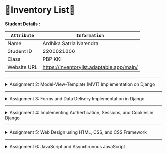 # 📝Inventory List📝

**Student Details :**

|  `Attribute`  |               `Information`               |
|---------------|-------------------------------------------|
| Name          | Ardhika Satria Narendra                   |
| Student ID    | 2206821866                                |
| Class         | PBP KKI                                   |
| Website URL   | https://inventorylist.adaptable.app/main/ |

---
<details>
<summary>Assignment 2: Model-View-Template (MVT) Implementation on Django</summary>

## Questions and Answers

### -> How do you implement the tasks in the checklist?

1. **Creating a new Django project**

   To start building this application, I initiated a new Django project. Here's how I did it:
   
  - Opened the terminal or command prompt on my system.
  - Navigated to the directory where I wanted to store my Git projects using the command `cd <directory_name>`.
  - Initialized a new repository with the command `git init`. This command created an empty Git repository in my chosen directory.
  - Create and activate the virtual environment by running the following command `python -m venv env` and `env\Scripts\activate.bat`.
  - Created a file named requirements.txt and installed the dependencies with the following command `pip install -r requirements.txt`.
  - Create a Django project using this command `django-admin startproject inventory_list`.
  - Add "*" on `ALLOWED_HOST` in `settings.py`
```
ALLOWED_HOST = ["*"]
```
- Add `.gitignore` file
2. **Creating an app with the name main on that project**

    I needed to create a new app within my Django project. Here's the process I followed:
  - Ran the following command: `python manage.py startapp main`. This command created a new app named "main" within my project.
  - Add `'main'` to the list of existing applications in settings.py.
  - Create folder `templates` inside `main` also `main.html` inside the folder.

3. **Creating a URL routing configuration to access the 'main' app**

   To ensure that I could access the 'main' app, I set up URL routing. Here's how I configured it:
  - Opened the main project's `urls.py` file located in the project's root directory.
  - Imported the `include` function from `django.urls`: `from django.urls import path, include`.
  - Added a new URL pattern to include the 'main' app's URLs. For example:
    ```
    path('main/', include('main.urls')),
    ```
    This mapping directed the `/main/` URL path to the URLs defined in the `main` app's `urls.py`.

4. **Creating a model within the 'main' app**

   I needed to define a model within the 'main' app with specific attributes. Here's how I implemented it:
  - In the `main` app directory, I opened the `models.py` and modified it with the mandatory attributes.
  - In this step, I created a model named `Item` within the 'main' app. The model will define the attributes of items in my inventory management application.

5. **Creating a function in 'views.py' to return an HTML template**
   
     To display information about the application, app name, my name, and my class, I created a view function. Here's how I accomplished it:
  - In the `main` app directory, I opened the `views.py` file.
  - I defined a view function, for example, `show_main`, that took a `request` parameter.
  - Within the view function, I created a `context` dictionary with the necessary data, including app name, my name, and class.
  - I used the `render` function to render an HTML template (e.g., `main.html`) and passed the `context` data to it.

6. **Creating a URL routing to map the function in 'views.py'**

   To ensure that the view function I created is accessible through a URL, I configured URL routing within the 'main' app. Here's how I did it:
- In the `main` app directory, I created a `urls.py` file.
- I defined URL patterns within the `urls.py` file, for example:
     ```
     from django.urls import path
     from main.views import show_main

     app_name = 'main'

      urlpatterns = [
         path('', show_main, name='show_main'),
      ]
      ```
      This mapping directed the root URL (e.g., `/main/`) to the `show_main` view function.
     
7. **Deploying the app to Adaptable**
   
   To make the application accessible online, I deployed it to Adaptable or a similar hosting service. Here are the general steps I followed:
- I ensured that my Django project was under version control with Git.
- I pushed my project code to the GitHub repository.
- I used Adaptable or a similar service to deploy my Django application, following my lecture's deployment instructions to make the app accessible online.
  
---
### -> Create a diagram explaining the flow of client requests to a Django web app and its response

```mermaid
graph TB

    subgraph User
        A[Browser]
    end

    subgraph Django Environment
        B[urls.py]
        C[views.py]
        D[models.py]
        E[HTML Template]
    end

    subgraph Database
        F[Database Table]
    end

    %% Defining the flow in a square pattern
    A -->|1. HTTP Request| B
    B -->|2. URL Mapping| C
    C -->|3. Read or Write Data| D
    D -->|4. Data Access| F
    F -->|7. Return Data| D
    D -->|5. Render Template| E
    E -->|6. HTML Response| A
```
Here's a step-by-step explanation of the depicted process:

1. **HTTP Request**: The user makes a request via a web browser.
    - **Component**: Browser
    - **Action**: The browser sends an HTTP request to the Django environment.

2. **URL Mapping**: The request reaches the `urls.py` in the Django environment.
    - **Component**: urls.py
    - **Action**: Django uses the `urls.py` file to map the incoming request to the corresponding view.

3. **Read or Write Data**: The view (`views.py`) may need to read or write data to the database using Django models.
    - **Component**: views.py & models.py
    - **Action**: Depending on the nature of the request (e.g., GET, POST), the view might fetch or update data from the database using models.

4. **Data Access**: The views might also need to access certain HTML templates to generate a response.
    - **Component**: views.py & HTML Template
    - **Action**: The view fetches the relevant HTML template if needed.

5. **Render Template**: The models help in fetching the necessary data which is then used to populate and render the HTML templates.
    - **Component**: models.py & HTML Template
    - **Action**: The actual data is filled into the template to create a meaningful HTML page for the user.

6. **HTML Response**: The populated HTML template is then sent back as a response to the browser.
    - **Component**: HTML Template & Browser
    - **Action**: The rendered HTML page is displayed on the user's browser.

7. **Access**: This is a separate process where models interact with the database tables to perform CRUD operations.
    - **Component**: models.py & Database Table
    - **Action**: Direct interaction with the database to either create, read, update, or delete records.

To sum it up, when a user sends a request from their browser, Django processes it by mapping the request to a view, accessing the necessary data and templates, and then sending back the relevant HTML response. The database plays a central role, storing and providing data when needed.

---

### -> What is the purpose of a virtual environment? Can we create a Django web app without a virtual environment?
A virtual environment is a self-contained directory tree that contains a Python installation for a particular version of Python, along with a number of additional packages. The primary purpose of a virtual environment is to:
1. Isolation: Virtual environments allow Python projects to have isolated dependencies, ensuring that the requirements of each project are in harmony with those of others.
2. Dependency Management: To minimise issues, virtual environments manage different library versions across projects.
3. Version Control: Virtual environments make it easier to work with and test different Python versions.
4. Clean Environment: When starting a new project, we can create a new virtual environment to ensure we're working in a clean environment with only the necessary dependencies installed.

Yes, we can create a Django web app without a virtual environment. However, there are some downsides to this:
1. Potential Dependency Conflicts: Without using a virtual environment, it will risk running into issues where Django or one of its dependencies conflicts with another library or application on our system.
2. System Pollution: Installing everything globally can clutter the system's Python environment with unnecessary packages.
3. Versioning Issues: If we're working on two Django projects where one uses Django 2.x and the other uses Django 3.x, we'll face issues if we don't use separate virtual environments.
4. Deployment Challenges: It becomes more challenging to ensure that our production environment matches our development environment in terms of dependencies and versions, which can lead to unexpected behaviours and bugs.

Using virtual environments is a best practice in Python development, especially with web frameworks like Django, because of the challenges and risks mentioned above. While it's not strictly required, it's highly recommended.

---

### -> What is MVC, MVT, and MVVM? Explain the differences between the three.

**MVC (Model-View-Controller):**
- **Model**: Manages the data and business logic.
- **View**: Displays the data (the UI part).
- **Controller**: Handles the user's input and updates the Model and View.

**MVT (Model-View-Template):**
- **Model**: Represents the data structure.
- **View**: Controls what data is displayed and how (more like a controller).
- **Template**: How the data is displayed (akin to the view in MVC).

**MVVM (Model-View-ViewModel):**
- **Model**: Represents the data.
- **View**: Displays the data, purely the UI.
- **ViewModel**: An abstraction of the view, that holds presentational logic.

**Differences:** 
1. **MVC**: A discrete separation in which the controller serves as a connection between the Model and the View.
2. **MVT**: This is primarily used in Django. The "View" works more like a controller, whereas the "Template" is similar to the MVC view.
3. **MVVM**: Suitable for applications with an abundant user interface, such as those built using WPF or Angular. It connects the View and ViewModel, allowing them to communicate with one another.

While all three are architectural patterns aimed at separating concerns, they differ in how they divide jobs and duties.

</details>

---

<details>
<summary>Assignment 3: Forms and Data Delivery Implementation in Django</summary>

## Questions and Answers

### -> What is the difference between `POST` form and `GET` form in Django?
Let's compare POST and GET forms in Django. There are various significant dissimilarity listed below, which I will explain one by one in each category :
   1. **Data Transmission Method**: 
      - GET: Sends data via the URL. When a GET form is submitted, the form data is attached to the URL as query parameters.
      - POST: Sends data in the HTTP request body rather than the URL. It is more suited for transmitting big amounts of data or sensitive information.
   2. **Visibility**: 
      - GET: Because the data is in the URL, anyone who sees the URL can view it. A poor choice for private information.
      - POST: Because the data is in the request body, it is hidden from viewers.
   3. **Usage**: 
      - GET: Typically used for obtaining or retrieving data where the action does not change or influence the data on the server. For example, searching or filtering results.
      - POST: Used for activities that modify data or have side effects, such as submitting a form to register an account or placing an order.
   4. **Data Limits**: 
      - GET: Limited by the URL length, which is normally around 2,000 characters, however this limit may differ by browser and server.
      - POST: Can handle a significantly higher quantity of data because it is in the request body.
   5. **Idempotency (a bit technical, but useful to know)**:
      - GET: Considered independent, which means that making the same request numerous times should produce the same response without producing any side effects.
      - POST: Not idempotent. Submitting a POST request several times may result in the creation of multiple resources or the triggering of various actions.

---

### -> What are the main differences between XML, JSON, and HTML in the context of data delivery?
I will explain the distinction using a simple illustration to make it clear :
   1. **Extensible Markup Language (XML)**:
      Consider XML to be a nice gift box with each thing carefully labelled. You've assigned tags to each item of data.         It's the same as wrapping a toy and labelling it: <toy>Train set</toy>. It's thorough, but with all many labels, it       can feel a little heavy. XML can be used for organised and self-descriptive data.

   2. **JSON (JavaScript Object Notation)**:
      JSON is similar to those reusable gift bags. It's more sleek and manageable than the box. Instead of utilising            elaborate labels like XML, JSON employs a basic key-value pair system, similar to tagging a gift with "toy": "Train       set." It's grown highly popular due to its light weight and ease of reading. JSON is preferred for simple data            transfer and JavaScript interaction.

   3. **HTML  (Hypertext Markup Language)**:
      HTML, on the other hand, is a little different. Consider it a gift wrapped to display and show off bits of what's         inside, similar to clear gift bags or wrappers. It is not only about the data, but also about how it appears and is       presented. It's intended to be seen in web browsers, displaying content in an aesthetically organised manner. HTML        is concerned with presenting data in a visual format, with an emphasis on its appearance and layout.
      
---

### -> Why is JSON often used in data exchange between modern web applications?
JSON is simple to produce and understand because it uses a human-readable format of key-value pairs and arrays. Unlike XML, another popular data format for online applications, JSON does not require any particular tags, attributes, or schemas. Because of its quick data transfer and web service processing results, human-readable text/code, lightweight nature, and fewer coding requirements, JSON is frequently utilised in data exchange across modern web applications. JSON is text-based, making it user friendly for developers. It also provides an easy-to-parse data format, implying less code is required for interpreting. Moreover, JSON supports better database schema and is highly interoperable/compatible with applications/technologies including the WebSocket, GraphSQL, and RESTful (Representational State Transfer) website services.

---

### -> Explain how you implemented the checklist above step-by-step (not just following the tutorial).
1. **Create a new file inside the `main` folder named `forms.py`**

   I created a new file inside the `main` folder named `forms.py` to creating a form that interfaces with my database models, specifically to add, edit, or display products.
   
   ```
   from django.forms import ModelForm
   from main.models import Product

   class ProductForm(ModelForm):
       class Meta:
           model = Product
           fields = ["name", "price", "description"]
      ```

2. **Create a base template**

   In this step, I created a folder named `templates` in the **root directory**. Inside the `templates` folder, I also created a file named `base.html`. This file will serve as a base template, providing a general structure for my website's pages.

   ```
   {% load static %}
   <!DOCTYPE html>
   <html lang="en">
       <head>
           <meta charset="UTF-8" />
           <meta
               name="viewport"
               content="width=device-width, initial-scale=1.0"
           />
           {% block meta %}
           {% endblock meta %}
       </head>

       <body>
           {% block content %}
           {% endblock content %}
       </body>
   </html>
   
   ```
   
3. **Updating `views.py`**
   
   At this stage, I incorporated certain imports and devised a new function named `create_product` that takes a `request` parameter. Concurrently, I adjusted the `show_main` function within `views.py`.

   During this phase, I enhanced the `views.py` to support product creation and introduced the capability to retrieve data in both XML and JSON formats. I also added functionality to obtain data based on the product ID in both XML and JSON formats.
   
   ```
   from django.shortcuts import render
   from django.http import HttpResponseRedirect
   from django.urls import reverse
   from main.forms import ProductForm
   from main.models import Product
   from django.http import HttpResponse
   from django.core import serializers

   def show_main(request):
       products = Product.objects.all()

       counter = products.count()

       context = {
           'app_name':'Inventory List',
           'name': 'Ardhika Satria Narendra',
           'class': 'PBP KKI',
           'products': products,
           'counter' : counter,
       }

       return render(request, 'main.html', context)

   def create_product(request):
       form = ProductForm(request.POST or None)

       if form.is_valid() and request.method == "POST":
           form.save()
           return HttpResponseRedirect(reverse('main:show_main'))

       context = {'form': form}
       return render(request, "create_product.html", context)

   def show_xml(request):
       data = Product.objects.all()
       return HttpResponse(serializers.serialize("xml", data), content_type="application/xml")

   def show_json(request):
       data = Product.objects.all()
       return HttpResponse(serializers.serialize("json", data), content_type="application/json")

   def show_xml_by_id(request, id):
       data = Product.objects.filter(pk=id)
       return HttpResponse(serializers.serialize("xml", data), content_type="application/xml")

   def show_json_by_id(request, id):
       data = Product.objects.filter(pk=id)
       return HttpResponse(serializers.serialize("json", data), content_type="application/json")
   ```

4. **Add new routings to `urls.py`**
   
   I imported the previously created `create_product` function. `from main.views import show_main, create_product` and also add a new url path inside the `urlpatterns` list to access the previously imported function.
   
   ```
   # main/urls.py
   
   # ...
   
   urlpatterns = [
       path('', show_main, name='show_main'),
       path('create-product', create_product, name='create_product'),
       path('xml/', show_xml, name='show_xml'),
       path('json/', show_json, name='show_json'),
       path('xml/<int:id>/', show_xml_by_id, name='show_xml_by_id'),
       path('json/<int:id>/', show_json_by_id, name='show_json_by_id'),
   ```

5. **Creating a new HTML file named `create_product.html`**

   At this point, I navigated to the templates subdirectory inside the main folder and crafted a new HTML file named `create_product.html`. This code is used for creating a web form to add new products  and submit them to the database.
   
   ```
   {% extends 'base.html' %} 

   {% block content %}
   <h1>Add New Product</h1>

   <form method="POST">
       {% csrf_token %}
       <table>
           {{ form.as_table }}
           <tr>
               <td></td>
               <td>
                   <input type="submit" value="Add Product"/>
               </td>
           </tr>
       </table>
   </form>

   {% endblock %}
   ```
   
6.  **Updating `main.html`**

      I added this code between `{% block content %}` and `{% endblock content %}` to display product data in a table format and included a button to redirect users to the form page.
    
      ```
      ...
      <table>
          <tr>
              <th>Name</th>
              <th>Price</th>
              <th>Description</th>
              <th>Date Added</th>
          </tr>

          {% comment %} Below is how to show the product data {% endcomment %}

          {% for product in products %}
              <tr>
                  <td>{{product.name}}</td>
                  <td>{{product.price}}</td>
                  <td>{{product.description}}</td>
                  <td>{{product.date_added}}</td>
              </tr>
          {% endfor %}
      </table>

      <br />

      <a href="{% url 'main:create_product' %}">
          <button>
              Add New Product
          </button>
      </a>

      {% endblock content %}
      ```

---

### -> Access the five URLs in point 2 using Postman, take screenshots of the results in Postman, and add them to `README.md`.
1. **http://localhost:8000/**

   ![image](https://github.com/ardhika23/inventory_list/assets/143513359/1058fa3c-2730-46ef-b356-3f08a805afd8)

2. **http://localhost:8000/xml**

    ![image](https://github.com/ardhika23/inventory_list/assets/143513359/100aa3e5-3797-45ae-920f-1a40bafa4a59)

3. **http://localhost:8000/json**

   ![image](https://github.com/ardhika23/inventory_list/assets/143513359/bee6fd68-697c-45ef-9365-133dfb673e9c)


4. **http://localhost:8000/xml/2**
   
   ![image](https://github.com/ardhika23/inventory_list/assets/143513359/c0359d7b-d26e-480e-9d27-7e58c63139ce)

5. **http://localhost:8000/json/2**

   ![image](https://github.com/ardhika23/inventory_list/assets/143513359/b99d6dbc-9d68-445d-be1f-f099c66e6512)

</details>

---

<details>
<summary>Assignment 4: Implementing Authentication, Sessions, and Cookies in Django</summary>

## Questions and Answers

### -> What is `UserCreationForm` in Django? Explain its advantages and disadvantages.
`UserCreationForm` is a built-in form that eases us to create a user registration form. With this form, we can create a registration form without needing to code it from scratch. The `UserCreationForm` in Django is a model form class, provided by Django’s authentication framework, which is specifically designed to manage the user creation process. Django is a high-level Python Web framework that encourages rapid development and clean, pragmatic design.

**`UserCreationForm` Overview**:
`UserCreationForm` is used to create new user instances. It comes pre-built with fields for the username, password1 (password), and password2 (password confirmation). When used in combination with Django’s authentication views and templates, it provides an out-of-the-box solution for user registration.

**Advantages of `UserCreationForm`**:
   1. **Simplicity and Time Efficiency**:
      - It is straightforward and easy to use. 
      - It helps in creating user registration forms quickly as it includes the essential fields required for user   creation.
      - Saves time as developers do not have to create a registration form from scratch.

   2. **Security**:
      - Manages password hashing and salting, ensuring password security.
      - It includes built-in validation for password confirmation and can include custom password validation rules.

   3. **Customizability and Extensibility**:
      - Can be extended to include additional fields if the default fields are not sufficient for the application’s needs.
      - Can be customized to alter its default behavior and appearance.
        
   4. **Integration**:
      - Easily integrates with Django’s built-in User model and authentication system.
      - Can be readily used with Django’s class-based views, like CreateView, to quickly create registration views.
        
**Disadvantages of `UserCreationForm`**:
   1. **Limited Fields**:
      - It comes with a very limited set of fields – username, password1, and password2. If more information needs to be collected during user registration, developers will have to extend this form or create a custom form.

   2. **Styling and Customization**:
      - The default form may not meet the styling or structural requirements of all projects, necessitating additional customization which may not be straightforward for beginners.

   3. **Overhead**:
      - For extremely simple or unconventional projects, the built-in form and the accompanying processes might seem to have unnecessary overhead.
      - If the project requires a highly custom user creation process, developers might opt to create their own user creation forms and views.

---

### -> What is the difference between authentication and authorization in Django application? Why are both important?
Authentication and Authorization are crucial security mechanisms, and though they are related, they serve different purposes. Here’s a detailed breakdown of what they mean and why they are essential, especially in a Django application:

**Authentication**:
- **Definition**: Authentication is the process of verifying the identity of a user, system, or application. It ensures that a user is who they claim to be.
- **In Django**: Django’s built-in authentication system handles user authentication. It provides forms and views to handle user login, logout, password reset, etc.
- **Importance**: Without authentication, there is no way to ensure that users are who they say they are, leading to significant security risks. It is the fundamental step before authorization and is crucial to protect user data and restrict access.
  
**Authorization**:
- **Definition**: Authorization is the process of verifying what a user, system, or application is allowed to do after they are authenticated. It determines the permissions an authenticated user has within the application.
- **In Django**: Django provides a built-in permission system to handle user authorization. It allows defining permissions at the model level and associating them with user instances. Django also supports creating custom permissions to implement complex authorization rules.
- **Importance**: Authorization is crucial to protect sensitive operations and data within the application. It ensures that users can only perform actions and access data they are allowed to, preventing unauthorized access and modifications.

**Why are Both Important in a Django Application?**

   1. **Security**:
      - Together, authentication and authorization provide a layer of security that protects user data and resources from unauthorized access and potential malicious activities.
      - They ensure that only authenticated and authorized users can access certain parts of the application, preventing security breaches.

   2. **User Management**:
      - They allow developers to implement user management within applications, giving different access levels to different users, such as regular users, staff users, and superusers.
   - This is essential for creating multi-user applications with different roles and responsibilities, such as admin panels.
     
   3. **Data Integrity**:
      - They help maintain data integrity by preventing unauthorized modifications or deletions of data.
      - By controlling who has access to modify data, they help in maintaining the reliability and accuracy of the application data.
        
   4. **Compliance**:
      - Many applications need to comply with various regulatory standards that require strict authentication and authorization mechanisms to protect user data.
      - Implementing proper mechanisms is crucial for legal compliance and protecting user privacy.
        
   5. **User Trust**:
      - Implementing robust authentication and authorization processes can help in building trust with the users as they can be assured that their data is secure and can only be accessed or modified by authorized entities.

---

### -> What are cookies in website? How does Django use cookies to manage user session data?
**Cookies in Websites**:
Cookies are small pieces of data stored on the client-side, which the web server sends to the user's web browser. The browser may then store the cookie and send the cookie information back to the server with every subsequent request to the same server. Typically, it's used to tell if two requests come from the same browser, like storing and managing user preferences, tracking users, and enabling session management on websites.

**Django and Cookies for Session Management**:
Django can use cookies to manage user session data, allowing for persistent sessions across requests. In Django, when a user logs in, the server creates a unique session ID and sends it to the client as a cookie. When the client sends a subsequent request, it includes the session ID cookie, allowing the server to retrieve the corresponding session data stored on the server-side.

---

### -> Are `cookies` secure to use? Is there potential risk to be aware of?
Yes, cookies can be secure to use when proper security measures are applied, but there are potential risks to be aware of.

**Risks**:
   1. **Session Hijacking**: Cookies can be stolen, enabling unauthorized users to impersonate the legitimate user.
   2. **Cross-Site Scripting (XSS)**: Cookies can be accessed through malicious scripts.
   3. **Cross-Site Request Forgery (CSRF)**: Attackers can force users to perform actions unknowingly.
   4. **Man-In-The-Middle Attacks**: Cookies can be intercepted over insecure connections.
   5. **Third-Party Tracking**: Privacy concerns due to tracking users across different sites.
   6. **Data Integrity**: Tampering risk if cookies are not properly signed and encrypted.
   
**Mitigations**:
   1. **Use HttpOnly Attribute**: To protect cookies from being accessed by client-side scripts.
   2. **Use Secure Attribute**: To ensure cookies are sent only over HTTPS.
   3. **Implement SameSite Attribute**: To protect against CSRF attacks.
   4. **Obtain User Consent**: For setting cookies and inform them about cookie policies.
   5. **Do Not Store Sensitive Data**: Store sensitive data server-side and use cookies only for storing session IDs or non-sensitive data.
   6. **Sign and Encrypt Cookies**: To ensure data integrity and confidentiality.

---

### -> Explain how you implemented the *checklist* above step-by-step (not just following the tutorial).

1. **Developing Registration Form and Functionality**
   - Initiate the virtual environment and open the `views.py` file. Subsequently, incorporate the imports for `redirect`,    `UserCreationForm`, and `messages` at the commencement of the file.
   ```
     from django.shortcuts import redirect
     from django.contrib.auth.forms import UserCreationForm
     from django.contrib import messages
     ```
   - Create a `register` function in `views.py`
     ```
     def register(request):
     form = UserCreationForm()

       if request.method == "POST":
           form = UserCreationForm(request.POST)
           if form.is_valid():
               form.save()
               messages.success(request, 'Your account has been successfully created!')
               return redirect('main:login')
       context = {'form':form}
       return render(request, 'register.html', context)
      ```
   - Construct a new HTML file and name it `register.html`, placing it within the main/templates directory.
     
      ```
        {% extends 'base.html' %}

         {% block meta %}
             <title>Register</title>
         {% endblock meta %}

         {% block content %}  

         <div class = "login">
    
             <h1>Register</h1>  

                 <form method="POST" >  
                     {% csrf_token %}  
                     <table>  
                         {{ form.as_table }}  
                         <tr>  
                             <td></td>
                             <td><input type="submit" name="submit" value="Daftar"/></td>  
                         </tr>  
                     </table>  
                 </form>

               {% if messages %}  
                 <ul>   
                     {% for message in messages %}  
                         <li>{{ message }}</li>  
                         {% endfor %}  
                 </ul>   
             {% endif %}

         </div>  

         {% endblock content %}

         ```

2. **Developing a Login Function, Incorporating Last Login Date to Cookies, and Displaying Last Login on the Main Page**
   
      - Within `views.py`, integrate `authenticate` and `login`. Subsequently, formulate a `login_user` function that retrieves the last login date and incorporates it into the cookie, as demonstrated in the following code:
      ```
      from django.contrib.auth import authenticate, login
      ```

      ```
      def login_user(request):
          if request.method == 'POST':
           username = request.POST.get('username')
           password = request.POST.get('password')
           user = authenticate(request, username=username, password=password)
           if user is not None:
               login(request, user)
               response = HttpResponseRedirect(reverse("main:show_main")) 
               response.set_cookie('last_login', str(datetime.datetime.now()))
               return response
           else:
               messages.info(request, 'Sorry, incorrect username or password. Please try again.')
         context = {}
       return render(request, 'login.html', context)
      ```

      - Construct a new HTML file, naming it `login.html`, and position it inside the main/templates directory.
     
      ```
      {% extends 'base.html' %}

      {% block meta %}
          <title>Login</title>
      {% endblock meta %}

      {% block content %}

      <div class = "login">

          <h1>Login</h1>

          <form method="POST" action="">
              {% csrf_token %}
              <table>
                  <tr>
                      <td>Username: </td>
                      <td><input type="text" name="username" placeholder="Username" class="form-control"></td>
                  </tr>
                    
                  <tr>
                      <td>Password: </td>
                      <td><input type="password" name="password" placeholder="Password" class="form-control"></td>
                  </tr>

                  <tr>
                       <td></td>
                      <td><input class="btn login_btn" type="submit" value="Login"></td>
                  </tr>
              </table>
          </form>

          {% if messages %}
              <ul>
                  {% for message in messages %}
                      <li>{{ message }}</li>
                  {% endfor %}
              </ul>
          {% endif %}     
        
          Don't have an account yet? <a href="{% url 'main:register' %}">Register Now</a>

      </div>

      {% endblock content %}

      ```

   - Modify `views.py` and incorporate the logout_user function as illustrated below:
     
     ```
      def logout_user(request):
          logout(request)
          response = HttpResponseRedirect(reverse('main:login'))
          response.delete_cookie('last_login')
          return response
     ```
     
    Establish the routing for this function in `urls.py`. Integrate a `logout` button in `main.html` to facilitate user logout.

3. **Implementing Access Restrictions to the Main Page for Unauthenticated Users**
      
     Within `views.py`, incorporate `login_required` and then place `@login_required(login_url='/login')` above the `show_main` function to enforce login restrictions.

4. **Refining the create_product Function**
      
     ```
      def create_product(request):
      form = ProductForm(request.POST or None)

      if form.is_valid() and request.method == "POST":
          product = form.save(commit=False)
          product.user = request.user
          product.save()
          return HttpResponseRedirect(reverse('main:show_main'))
   
     ```

     The `create_product` function in Django initializes a `ProductForm`, either with the submitted POST data if available or as an unpopulated form if no data is present. Upon the form's submission and subsequent validation, the function employs `form.save(commit=False)`, allowing for alterations to the product object prior to its database storage. It specifically assigns the currently authenticated user to the product’s user attribute, linking the product to the appropriate user. Post the assignment of the user attribute, the product object undergoes storage in the database through `product.save()`. Subsequently, the user experiences a redirection to the 'main:show_main' URL pattern, signaling the successful product creation.

   - Modify the `show-main` function :
   ```
   def show_main(request):
       products = Product.objects.filter(user=request.user)

       context = {
           'name': request.user.username,
       ...
   ...

   ```

5. **Account and Dummy Data Creation**
   
   Establish two user accounts and generate three dummy data entries for each account, utilizing the previously defined model.

</details>

---

<details>
<summary>Assignment 5: Web Design using HTML, CSS, and CSS Framework</summary>

## Questions and Answers

### -> Explain the purpose of some CSS element selector and when to use it.

1. The CSS element selector is a sort of selector that targets HTML elements based on their tag name. It enables you to apply styles to all instances of a specified HTML element in your document. The CSS element selector is like to pointing to a category of goods at a store and saying, "I want all goods of this category to look this way." For instance, if you're in a shop and decide that all hardcover books should have blue stickers, "hardcover books" would be the equivalent of the "element" in CSS.

   Purpose:
1. Uniformity: By using the element selector, all elements of the same type will have the same appearance. This ensures that the design of your website is consistent.
2. Simplicity: Instead of adding a class or an ID to each and every element you want to style, simply use the element's name, making your HTML clearer.
3. Baseline Styles: Using default styles for elements (such as the default font for all paragraphs) to set the tone for further styles is a frequent practise

   How to use it: 

   Imagine you have an HTML document, and you want to style all the paragraphs (`<p>`) and headings (`<h1>`).

   HTML:
   ```html
   <h1>Welcome to My Website</h1>
   <p>This is a paragraph about my website.</p>
   <h1>Another Heading</h1>
   <p>Here is another paragraph with more details.</p>
   ```

   CSS:
   To make all the `<h1>` elements have a red color and all the `<p>` elements have a blue color, you'd use the CSS element selector like this:

   ```css
   h1 {
       color: red;
   }

   p {
       color: blue;
   }
   ```

   In this example:

   - `h1` is the element selector for all `<h1>` elements.
   - `p` is the element selector for all `<p>` elements.

   Whenever the browser sees these selectors in the CSS, it says, "Alright, every `<h1>` tag should be red, and every `<p>` tag should be blue."

   A Quick Tip:

   Remember that styles set using element selectors are the baseline and can be overridden by more specific selectors (like class or ID selectors). So if you have a particular `<p>` that you want in green, you'd give it a class (e.g., `<p class="special">`) and then define that class in your CSS to override the blue color.

---

### -> Explain some of the HTML5 tags that you know.

Imagine you have an old phone model, then one day a newer model with cooler features and greater performance is released. Similarly, HTML5 is the most recent version of HTML (as of my previous update). It's similar to an upgrade that includes new capabilities and improved compatibility for modern web features.

I'll explain HTML5 tags in a very approachable way.

`<header>`
Think about a favourite magazine. You're aware that the magazine's name and perhaps this month's primary feature are at the top? That resembles the "header" tag. The title, logo, and major navigation of a website are often found in the first part of the page.

`<footer>`
Flip that magazine now all the way to the end. The page numbers, publication information, and possibly a few brief disclaimers will all be visible. Your "footer" on the web is that. The area at the bottom of your page is a handy place for credits, links, and other information.

`<nav>`
Do you recall those directories from the malls? the ones that outline the locations of each store? That resembles the "nav" bar. It's designed specifically for important navigation links to make it easier for users to navigate your website.

`<article>`
Let's get back to our magazine. An "article" is any story, feature, or interview that can be taken in isolation and comprehended. A blog post, news article, or any other self-contained piece of material would then be included in a "article" tag on a website.

`<section>`
Consider a book chapter. Each chapter has an own topic, correct? The "<section>" element is used on web pages to arrange related material under a theme. 

`<figure>` and `<figcaption>`
Have you ever seen those expensive coffee table books with large photos and short captions? The "figcaption" tag is that tiny caption, while the "<figure>" tag is like that image. Together, they present content (often an image) and a caption that go along with it.

Example:

```
html
<figure>
    <img src="cute-dog.jpg" alt="A fluffy dog">
    <figcaption>Meet Fluffy, the cutest dog in town.</figcaption>
</figure>
```

`<aside>`
Think of those little boxes or side notes in textbooks that give extra, but non-essential information. That's what <aside> does on a webpage. It holds content related to the main content but can be read separately, like a sidebar with fun facts.

`<canvas>`
Do you have any memories of drawing on white paper as as a kid? Similar to that blank sheet, but digital, is "canvas." It doesn't accomplish much by itself, but with a little help from JavaScript, it can transform into a place for images, animations, or even games.

---

### -> What are the differences between margin and padding?

I'll explain it by comparing it to a gift package.

Padding: The padding is the area between the gift and the box's inside walls. It is the area *within* the element's border, between the element's content and its border.

Margin:
This box is now placed within a gift bag. The margin is similar to the space between the box and the gift bag's interior walls. It is the area *outside* the element's border, between the element's border and elements around it.

So in simpler terms:
- Padding is the space *inside* the box, giving cushion to the content.
- Margin is the space *outside* the box, separating it from other boxes.

---

### -> What are the differences between the CSS framework Tailwind and Bootstrap? When should we use Bootstrap rather than Tailwind, and vice versa?

With Bootstrap, you may get ready-made elements with a specified appearance, such as buttons and navbars. Although they are pre-styled, you can customise them. On the other hand, Taliwind Offers low-level utility classes that help you create original designs from beginning. You create your own parts by fusing these tools rather than using premade ones. Although both Bootstrap and Tailwind CSS are well-liked front-end frameworks and technologies, their functions and methods of web creation differ. A comparison is provided below, along with advice on when you might prefer to utilise one over the other:

Bootstrap:

1. Component Library: Bootstrap comes with a collection of pre-made components, like navbars, modals, carousels, and others. Bootstrap could be a nice option if you require these right out of the box.
2. Theming: Bootstrap is designed with a theming system that allows you to simply change the appearance of the entire framework by modifying a few Sass variables.
3. Opinionated Design: Bootstrap has default design choices that make it easier to start a project quickly. If not customised, this could result in a lot of websites having a similar appearance.
4. JavaScript Plugins: To provide some components more functionality, Bootstrap includes a number of jQuery plugins. Bootstrap is useful if you currently use jQuery and want these capabilities.4. JavaScript Plugins: Bootstrap includes several jQuery plugins to provide additional functionality to some components. If you're already using jQuery and want these features, Bootstrap is beneficial.

Use Bootstrap When:
- MVP or rapid prototyping.
- When a large component library is required.
- When you don't want to deal with component-by-component design decisions.

CSS Tailwind

1. Utility-first: Tailwind offers low-level utility classes rather than pre-styled components. This method enables quick development without having to leave your HTML, but it also could require you to create extra class names.
2. Tailwind's level of customization is high. The spacing, colours, and other aspects of the design system can all be changed by modifying the configuration file.
3. Less Opinionated Design: Tailwind does not impose a specific aesthetic. It offers resources for designing, which might result in websites with more distinctive looks.
4. Tailwind just uses CSS; it does not need JavaScript. You must incorporate JavaScript libraries or create your own scripts if you want interactive components.
5. Smaller Bundles: You can reduce file sizes by removing unnecessary CSS with the help of programmes like PurgeCSS (which is now included in Tailwind by default).

When to Use Tailwind CSS: - Projects where you desire a distinctive design or additional design flexibility.
- When you prefer to work with HTML and take a utility-first approach.
- If you want to make sure the final build has the bare minimum of unnecessary CSS.
- JavaScript applications employing React, Vue, or Angular, among other contemporary frameworks.

In the end, it comes down to individual prefrence and the particular requirements of the project. Choose Bootstrap if you want pre-made elements and design. Choose Tailwind CSS if you prefer greater customizability, flexibility, and a utility-first philosophy. In any case, both programmes are widely used, have sizable communities, and rich documentation

---

### -> Explain how you implemented the checklist above step-by-step (not just following the tutorial).

1. **Adding bootstrap framework**

2. **Modify Templates**
   
   - base.html
  
   ```
   {% load static %}
   <!DOCTYPE html>
   <html lang="en">
   
   <head>
       {% block meta %}
       <meta charset="UTF-8" />
       <meta name="viewport" content="width=device-width, initial-scale=1">
       {% endblock meta %}
       <link href="https://cdn.jsdelivr.net/npm/bootstrap@5.3.2/dist/css/bootstrap.min.css" rel="stylesheet"
           integrity="sha384-T3c6CoIi6uLrA9TneNEoa7RxnatzjcDSCmG1MXxSR1GAsXEV/Dwwykc2MPK8M2HN" crossorigin="anonymous">
       <style>
           body {
               background-color: rgb(245, 245, 220);
               ;
   
           }
   
           table {
               background-color: rgb(255, 230, 204);
           }
   
           .navbar {
               background-color: #E8A87C;
           }
   
           .card {
               background-color: rgb(255, 230, 204);
           }
       </style>
   </head>
   
   <body>
       {% block content %}
       {% endblock content %}
   </body>
   <script src="https://cdn.jsdelivr.net/npm/bootstrap@5.3.2/dist/js/bootstrap.bundle.min.js"
       integrity="sha384-C6RzsynM9kWDrMNeT87bh95OGNyZPhcTNXj1NW7RuBCsyN/o0jlpcV8Qyq46cDfL"
       crossorigin="anonymous"></script>
   
   </html>
      
   ```

   - main.html

   ```
   {% extends 'base.html' %}
   
   {% block content %}
   
   <nav class="navbar" style="background-color: bisque;">
       <div class="container-fluid">
           <a class="navbar-brand" href="#">
               <h2>Inventory List Page</h2>
           </a>
   
           <span class="navbar-text">
               <h3>Welcome, {{ name }}</h3>
               <span>{{ class }}</span>
           </span>
   
           <button class="navbar-toggler" type="button" data-bs-toggle="collapse" data-bs-target="#navbarSupportedContent"
               aria-controls="navbarSupportedContent" aria-expanded="false" aria-label="Toggle navigation">
               <span class="navbar-toggler-icon"></span>
           </button>
           <div class="collapse navbar-collapse" id="navbarSupportedContent">
               <ul class="navbar-nav me-auto mb-2 mb-lg-0">
                   <li class="nav-item">
                       <a class="nav-link active" aria-current="page" href="/">Home</a>
                   </li>
                   <li class="nav-item">
                       <a class="nav-link" href="{% url 'main:logout' %}">Logout</a>
                   </li>
               </ul>
               <form class="d-flex" role="search">
                   <input class="form-control me-2" type="search" placeholder="Search" aria-label="Search">
                   <button class="btn btn-outline-success" type="submit">Search</button>
               </form>
           </div>
       </div>
   </nav>
   
   <style>
       .space-below-navbar {
           margin-top: 50px;
       }
   </style>
   
   <div class="container space-below-navbar">
       <div class="row justify-content-center">
           <div class="col-md-10">
               <table class="table table-bordered">
                   <thead>
                       <tr>
                           <th>Name</th>
                           <th>Amount</th>
                           <th>Price</th>
                           <th>Description</th>
                           <th>Date Added</th>
                           <th>Actions</th>
                       </tr>
                   </thead>
                   <tbody>
                       {% for product in products %}
                       <tr>
                           <td>{{product.name}}</td>
                           <td>
                               <div class="amount-box">
                                   <a href="{% url 'main:decrement_product' product.id %}">
                                       <button class="btn btn-primary btn-sm">-</button>
                                   </a>
                                   <span class="amount-value">{{product.amount}}</span>
                                   <a href="{% url 'main:increment_product' product.id %}">
                                       <button class="btn btn-primary btn-sm">+</button>
                                   </a>
                               </div>
                           </td>
                           <td>{{product.price}}</td>
                           <td>{{product.description}}</td>
                           <td>{{product.date_added}}</td>
                           <td>
                               <a href="edit-product/{{ product.id }}">
                                   <button type="submit" class="btn btn-dark">Edit Product</button>
                               </a>
                               <a href="delete-product/{{ product.id }}">
                                   <button class="btn btn-dark">Delete Product</button>
                               </a>
                           </td>
                       </tr>
                       {% endfor %}
                   </tbody>
               </table>
           </div>
       </div>
   </div>
   
   <style>
       .space-below-table {
           margin-bottom: 50px;
       }
   </style>
   
   <p>You have saved {{counter}} items in this application</p>
   
   <style>
       .btn-standard {
           width: 200px;
           height: 50px;
           display: inline-block;
           text-align: center;
           vertical-align: middle;
           padding: 10px 20px;
       }
   
       table td,
       table th {
           text-align: center;
           padding: 10px 5px;
       }
   
       table {
           border-collapse: collapse;
           width: 100%;
       }
   
       table,
       th,
       td {
           border: 1px solid black;
       }
   
       .amount-value {
           margin: 0 10px;
       }
   
       .table.table-bordered tbody tr:last-child {
           background-color: lightgray;
           color: black;
       }
   </style>
   
   <h5>Last login session: {{ last_login }}</h5>
   
   <a href="{% url 'main:create_product' %}">
       <button>
           Add New Product
       </button>
   </a>
   
   <a href="{% url 'main:logout' %}">
       <button>
           Logout
       </button>
   </a>
   
   {% endblock content %}
   ```

   - login.html

   ```
   <style>
   
   </style>
   
   {% extends 'base.html' %}
   
   {% block meta %}
       <title>Login</title>
       <!-- Make sure to include Bootstrap's CSS if not already in 'base.html' -->
       <link href="https://maxcdn.bootstrapcdn.com/bootstrap/4.5.2/css/bootstrap.min.css" rel="stylesheet">
   {% endblock meta %}
   
   {% block content %}
   
   <div class="container h-100">
       <div class="row justify-content-center h-100">
           <div class="col-6 align-self-center">
               <div class="card">
                   <div class="card-body">
   
                       <h1 class="text-center">Inventory List</h1>
   
                       <form method="POST" action="">
                           {% csrf_token %}
                           <div class="form-group">
                               <label for="username">Username:</label>
                               <input type="text" id="username" name="username" placeholder="Username" class="form-control">
                           </div>
                           
                           <div class="form-group">
                               <label for="password">Password:</label>
                               <input type="password" id="password" name="password" placeholder="Password" class="form-control">
                           </div>
   
                           <div class="text-center">
                               <input class="btn btn-primary login_btn" type="submit" value="Login">
                           </div>
                       </form>
   
                       {% if messages %}
                           <ul class="mt-3">
                               {% for message in messages %}
                                   <li>{{ message }}</li>
                               {% endfor %}
                           </ul>
                       {% endif %}     
   
                       <p class="text-center mt-3">Don't have an account yet? <a href="{% url 'main:register' %}">Register Now</a></p>
   
                   </div>
               </div>
           </div>
       </div>
   </div>
   
   {% endblock content %}
   ```

4. register.html

   ```
   <style>
   
   </style>
   
   {% extends 'base.html' %}
   
   {% block meta %}
       <title>Register</title>
       <!-- Make sure to include Bootstrap's CSS if not already in 'base.html' -->
       <link href="https://maxcdn.bootstrapcdn.com/bootstrap/4.5.2/css/bootstrap.min.css" rel="stylesheet">
   {% endblock meta %}
   
   {% block content %}
   
   <div class="container h-100">
       <div class="row justify-content-center h-100">
           <!-- Adjusting the column width here -->
           <div class="col-8 align-self-center">
               <div class="card">
                   <!-- Adding some custom padding inside the card for more spacing -->
                   <div class="card-body py-5 px-4">
   
                       <div class="login">
   
                           <h1>Register</h1>
   
                           <form method="POST">
                               {% csrf_token %}
                               <table>
                                   {{ form.as_table }}
                                   <tr>
                                       <td></td>
                                       <td><input type="submit" name="submit" value="Daftar"/></td>
                                   </tr>
                               </table>
                           </form>
   
                           {% if messages %}
                               <ul>
                                   {% for message in messages %}
                                       <li>{{ message }}</li>
                                   {% endfor %}
                               </ul>
                           {% endif %}
   
                       </div>
   
                   </div>
               </div>
           </div>
       </div>
   </div>
   
   {% endblock content %}
   
   ```

   - register.html

   ```
   <style>
   
   </style>
   
   {% extends 'base.html' %}
   
   {% block meta %}
       <title>Register</title>
       <!-- Make sure to include Bootstrap's CSS if not already in 'base.html' -->
       <link href="https://maxcdn.bootstrapcdn.com/bootstrap/4.5.2/css/bootstrap.min.css" rel="stylesheet">
   {% endblock meta %}
   
   {% block content %}
   
   <div class="container h-100">
       <div class="row justify-content-center h-100">
           <!-- Adjusting the column width here -->
           <div class="col-8 align-self-center">
               <div class="card">
                   <!-- Adding some custom padding inside the card for more spacing -->
                   <div class="card-body py-5 px-4">
   
                       <div class="login">
   
                           <h1>Register</h1>
   
                           <form method="POST">
                               {% csrf_token %}
                               <table>
                                   {{ form.as_table }}
                                   <tr>
                                       <td></td>
                                       <td><input type="submit" name="submit" value="Daftar"/></td>
                                   </tr>
                               </table>
                           </form>
   
                           {% if messages %}
                               <ul>
                                   {% for message in messages %}
                                       <li>{{ message }}</li>
                                   {% endfor %}
                               </ul>
                           {% endif %}
   
                       </div>
   
                   </div>
               </div>
           </div>
       </div>
   </div>
   
   {% endblock content %}
   
   ```

</details>

---


<details>
<summary>Assignment 6: JavaScript and Asynchronous JavaScript</summary>

## Questions and Answers

### -> Explain the difference between asynchronous programming and synchronous programming.

As usual, I'll use analogies to explain the differences between the two in a particular context; the goal is to make it simple to understand.

Synchronous Programming: Set yourself in front of a fast-food restaurant counter. You order a hamburger. You just have to wait, even if the burger takes a while to cook. After you got your burger, you don't do anything else or place any other orders. You don't order a drink until you've received your burger.

Synchronous programming operates in this way. The software initiates a task (such as placing a burger order) and waits for it to finish before going on to the next one. Similar to a single-lane road, one car must wait for the one in front of it to move before moving forward.

Asynchronous Programming: Now take an alternative situation. You find yourself at the fast-food counter. A burger is what you order. This time, though, you decide not to wait there and instead go get a drink, get some napkins, or maybe just talk to a buddy. You do multiple tasks. And you can pick up your burger when it's ready, which will be announced by someone.

This is the operation mechanism of asynchronous programming. When an activity (like placing a burger order) begins, the programme doesn't wait for it to be completed. It goes on to other assignments. The programme receives notification when the initial task is finished and handles the result. Similar to a multi-lane motorway, numerous cars can travel simultaneously without having to wait for it.

In conclusion: 
Synchronous: Focus on one task at a time. Hold off on moving on until it is finished.
Asynchronous: Begin a task, put it on hold, and return to it later.

Developers can write more responsive and efficient programmes by utilising asynchronous programming, particularly when handling lengthy processes like reading a huge file or retrieving data from the internet.

---

### -> In the implementation of JavaScript and AJAX, there is an implemented paradigm called the event-driven programming paradigm. Explain what this paradigm means and give one example of its implementation in this assignment.

I will use relateable situation to help illustrate the concept of event driven programming:

Event-Driven Programming Paradigm: Picture yourself at a large gathering of people at a party. As the DJ, you don't pick the music; instead, you wait for people to approach you and make requests. You play the song that someone asks every time. Thus, you're "responding" to guests' song requests as they come in, rather than just playing songs in a set order.

Event-driven programming operates in this manner. When a given event, like a song request, is received, your programme (the DJ) waits for it and responds by executing specified commands or operations (playing the song).

JavaScript & AJAX Example: 

Assume for the moment that our webpage has a bell icon. We wish to use AJAX to retrieve and show notifications from a server when a user clicks this bell.
Illustration Situation:
- Web Page: The party venue.
- Bell Icon: The DJ booth.
- User Click: A guest walking up to request a song.
- Fetching Notifications: Playing the requested song.
- Displaying Notifications: Everyone hearing the song at the party.

Implementation:

1. HTML  (Setting up our party venue):
   html
   ```
   <!DOCTYPE html>
   <html lang="en">
   <head>
       <meta charset="UTF-8">
       <meta name="viewport" content="width=device-width, initial-scale=1.0">
       <title>Event-Driven Party</title>
   </head>
   <body>
       <button id="bellIcon">🔔</button>
       <div id="notificationArea"></div>
   
       <script src="script.js"></script>
   </body>
   </html>
   ```

2. JavaScript (script.js)  (Setting up our DJ to listen to song requests):
   javascript
   ```
   document.getElementById('bellIcon').addEventListener('click', function() {
       // When the bell icon is clicked, make an AJAX request.
       fetch('https://api.example.com/notifications')
           .then(response => response.json())
           .then(notifications => {
               // Display the received notifications.
               document.getElementById('notificationArea').textContent = JSON.stringify(notifications);
           })
           .catch(error => {
               console.error("There was an error fetching the notifications", error);
           });
   });
   ```

Summary:
Like a DJ at a party, event-driven programming involves taking requests for songs and playing them. In our web example, the programme waits for a click on the bell symbol, and then it fetches and shows notifications.

---

### -> Explain the implementation of asynchronous programming in AJAX.

Say you want to view the most recent comments on a post on a website. By using AJAX, the website may update a select section of the page with the new comments without having to refresh the entire page.

On technically basis, asynchronous AJAX usage is equivalent to telling the web browser to "go fetch this data and let me know when you have it." I'm going to carry out other jobs in the meantime." This makes sure that your browsing is efficient, multitasking, and smooth. 

Asynchronous programming is excellent since it allows websites to update and fetch data without making you wait unnecessarily. This is particularly beneficial when using AJAX.

---

### -> In this semester, the implementation of AJAX is done using the Fetch API rather than the jQuery library. Compare the two technologies and write down your opinion which technology is better to use.

 jQuery AJAX: 
When I discovered AJAX for the first time, jQuery was invaluable. When it came to handling AJAX requests, jQuery provided a consistent and easier method without having to worry about the many differences that existed between different browsers and JavaScript.

-Ease of use: I could make an AJAX request with a few lines of code that used `$.ajax()}. jQuery AJAX became popular among developers due to its ease of use.
  
- Browser Compatibility: jQuery's adept handling of browser incompatibilities was one of its strongest points. jQuery was essential to me if I was working on a project where compatibility for outdated browsers was key.
 
-Weight: Although jQuery simplified things, it still requires loading as a library. It might be overkill and add extra weight to a web page if I only utilised jQuery for AJAX and ignored its other features.

Fetch API: 
In the present day, web development has changed significantly. JavaScript is now implemented more consistently across browsers, and the Fetch API is now built into most contemporary browsers.

- Native & Modern: There is no need to load an additional library because the Fetch API is integrated into contemporary browsers. It is intended to be more durable and flexible than the previous AJAX `XMLHttpRequest` approach.
  
- Promises: One of my favourite features of Fetch is its use of JavaScript promises. It greatly improves the simpleness of managing asynchronous actions and chaining requests. It feels natural and straightforward to write something like `fetch().then().catch()}.

- Learning curve: Promises and the subtleties of the Fetch API can be a little more difficult for beginners to understand than jQuery's AJAX, but it is straightforward once you get the feel of it.

In my opinion, especially for new applications, I tend to use the Fetch API for AJAX these days. It doesn't require loading an external library and is contemporary and efficient. That does not, however, imply that jQuery's AJAX is out of date. I see no danger in keeping with jQuery for AJAX if I'm already using it in a project or if I'm maintaining an older project that depends a lot on jQuery.

In the end, the decision between the Fetch API and jQuery AJAX should be made in considering the needs of the project, the intended user base, and individual preferences. However, it's always beneficial to know both, since knowing how to use alternative tools can offer flexibility in any kind of development situations.

---

### -> Explain how you implemented the checklist above step-by-step (not just following the tutorial).

1. **Retrieving Data as JSON**
   - In views.py, create a new function named get_product_json which accepts a request parameter.
   - Inside this function, query the Product model to retrieve all products.
   - Convert the queried data into JSON format using serializers.serialize('json', product_item).
   - Return the serialized data as an HTTP response.
   - In urls.py, set up a URL route for the get_product_json function.
     
     views.py:

     ```
      from django.http import JsonResponse
      from django.core import serializers
      from .models import Product
      
      def get_product_json(request):
          product_items = Product.objects.all()
          data = serializers.serialize('json', product_items)
          return JsonResponse(data, safe=False)
     ```

     urls.py:

     ```
      from .views import get_product_json
      
      urlpatterns = [
          # ... other paths ...
          path('get_products/', get_product_json, name='get_product_json'),
      ]

     ```

2. **Adding Product using AJAX**
   - In views.py, define a new function named add_product_ajax that accepts a request parameter.
   - Import the csrf_exempt decorator from django.views.decorators.csrf.
   - Use the @csrf_exempt decorator above the add_product_ajax function to bypass CSRF protection.
   - Inside the function, check if the request method is POST.
   - Extract the product details from the request object.
   - Create a new instance of the Product model using the extracted details and save it.
   - If the product is added successfully, return an HTTP response with the "CREATED" status.

     views.py:
     ```
      from django.views.decorators.csrf import csrf_exempt
      
      @csrf_exempt
      def add_product_ajax(request):
          if request.method == "POST":
              name = request.POST['name']
              price = request.POST['price']
              description = request.POST['description']
              
              product = Product(name=name, price=price, description=description)
              product.save()
              
              return JsonResponse({"status": "CREATED"}, status=201)
          return JsonResponse({"status": "BAD REQUEST"}, status=400)

     ```
     
3. **Setting up Routes**
   - Open urls.py.
   - Import the get_product_json and add_product_ajax functions.
   - Add URL paths for both of these functions inside the urlpatterns list.

     urls.py:

     ```
      from .views import add_product_ajax
      
      urlpatterns = [
          # ... other paths ...
          path('add_product_ajax/', add_product_ajax, name='add_product_ajax'),
      ]

     ```

4. **Displaying Product Data using fetch() API**
   - Navigate to main.html.
   - Remove any previously created table code.
   - Add a new <table> element with the ID product_table.
   - Create two JavaScript functions: getProducts (to fetch product data) and refreshProducts (to display the fetched data).
   - Use the fetch() API in getProducts to retrieve product data asynchronously.
   - In the refreshProducts function, populate the table using the data fetched.
   - Invoke the refreshProducts function to fill the table when the webpage loads.

     main.html:
     
     ```
      <table id="product_table"></table>
      
      <script>
          async function getProducts() {
              const response = await fetch('/get_products/');
              return response.json();
          }
      
          function refreshProducts() {
              const table = document.getElementById('product_table');
              // populate the table with fetched data
          }
      
          window.onload = refreshProducts;
      </script>

     ```
5.**Implementing a Modal for Product Addition**
   - Implement a Bootstrap modal in your application.
   - Inside the modal, set up a form to collect product details - including fields for the product's name, price, and description.

    ```html
    <!-- Add this modal code inside your HTML body -->
    <div class="modal" id="productModal">
        <div class="modal-dialog">
            <div class="modal-content">
                <div class="modal-body">
                    <form id="productForm">
                        <input type="text" name="name" placeholder="Product Name">
                        <input type="text" name="price" placeholder="Price">
                        <textarea name="description" placeholder="Description"></textarea>
                        <button type="button" onclick="addProduct()">Add Product</button>
                    </form>
                </div>
            </div>
        </div>
    </div>
    ```

6.**Utilizing AJAX for Product Addition**
   - Create a JavaScript function named addProduct.
   - Inside this function, collect data from the modal form.
   - Use the fetch() API to send a POST request with the form data to the add_product_ajax view.
   - If the product is added successfully, invoke the refreshProducts function to update the product list on the main table.
   - Clear the modal form fields after the product is added.
   - Link the addProduct function to the "Add Product" button in the modal so that it is triggered when the button is clicked.

    ```html
    <script>
        async function addProduct() {
            const form = document.getElementById('productForm');
            const formData = new FormData(form);
    
            const response = await fetch('/add_product_ajax/', {
                method: 'POST',
                body: formData,
            });
    
            if (response.status === 201) {
                // Clear modal fields
                form.reset();
                // Refresh product list
                refreshProducts();
            }
        }
    </script>
    ```

</details>

---
